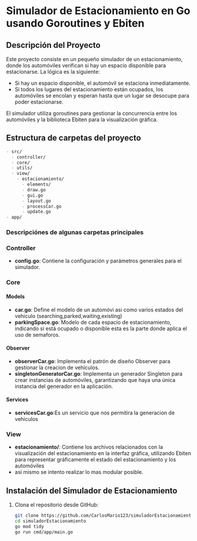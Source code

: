 # Simulador de Estacionamiento en Go usando Goroutines y Ebiten

## Descripción del Proyecto

Este proyecto consiste en un pequeño simulador de un estacionamiento, donde los automóviles verifican si hay un espacio disponible para estacionarse. La lógica es la siguiente:

- Si hay un espacio disponible, el automóvil se estaciona inmediatamente.
- Si todos los lugares del estacionamiento están ocupados, los automóviles se encolan y esperan hasta que un lugar se desocupe para poder estacionarse.

El simulador utiliza goroutines para gestionar la concurrencia entre los automóviles y la biblioteca Ebiten para la visualización gráfica.

## Estructura de carpetas del proyecto
```markdown
- src/
  - controller/
  - core/
  - utils/
  - view/
    - estacionamiento/
      - elements/
      - draw.go
      - gui.go
      - layout.go
      - processCar.go
      - update.go
- app/
```
### Descripciónes de algunas carpetas principales

### Controller
- **config.go**: Contiene la configuración y parámetros generales para el simulador.
### Core
#### Models
- **car.go**: Define el modelo de un automóvi asi como varios estados del vehiculo (searching,parked,waiting,existing)
- **parkingSpace.go**: Modelo de cada espacio de estacionamiento, indicando si está ocupado o disponible esta es la parte donde aplica el uso de semaforos.

#### Observer
- **observerCar.go**: Implementa el patrón de diseño Observer para gestionar la creacion de vehiculos.
- **singletonGeneratorCar.go**: Implementa un generador Singleton para crear instancias de automóviles, garantizando que haya una única instancia del generador en la aplicación.

#### Services
- **servicesCar.go**:Es un servicio que nos permitira la generacion de vehiculos

### View
- **estacionamiento/**: Contiene los archivos relacionados con la visualización del estacionamiento en la interfaz gráfica, utilizando Ebiten para representar gráficamente el estado del estacionamiento y los automóviles
- asi mismo se intento realizar lo mas modular posible.

## Instalación del Simulador de Estacionamiento

1. Clona el repositorio desde GitHub:
   ```bash
   git clone https://github.com/CarlosMario123/simuladorEstacionamiento.git
   cd simuladorEstacionamiento
   go mod tidy
   go run cmd/app/main.go

   ```
   

